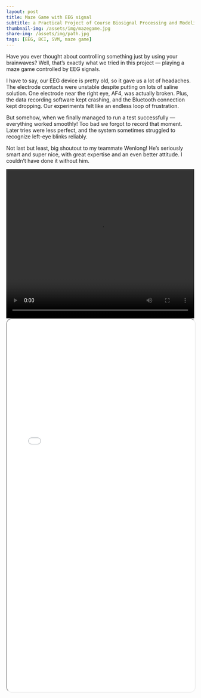 ```yaml
---
layout: post
title: Maze Game with EEG signal
subtitle: a Practical Project of Course Biosignal Processing and Modeling_SS2024
thumbnail-img: /assets/img/mazegame.jpg
share-img: /assets/img/path.jpg
tags: [EEG, BCI, SVM, maze game]
---
```


Have you ever thought about controlling something just by using your brainwaves? Well, that’s exactly what we tried in this project — playing a maze game controlled by EEG signals.

I have to say, our EEG device is pretty old, so it gave us a lot of headaches. The electrode contacts were unstable despite putting on lots of saline solution. One electrode near the right eye, AF4, was actually broken. Plus, the data recording software kept crashing, and the Bluetooth connection kept dropping. Our experiments felt like an endless loop of frustration. 

But somehow, when we finally managed to run a test successfully — everything worked smoothly! Too bad we forgot to record that moment. Later tries were less perfect, and the system sometimes struggled to recognize left-eye blinks reliably.

Not last but least, big shoutout to my teammate Wenlong! He’s seriously smart and super nice, with great expertise and an even better attitude. I couldn’t have done it without him.

<center>
<video width="100%" height="400" controls>
  <source src="/assets/vid/mazegame1.mp4" type="video/mp4">
  Your browser does not support the video tag.
</video>
</center>

<iframe 
  src="/assets/pdf/maze_game_EEG_17072024.pdf" 
  width="100%" 
  height="1000px" 
  style="border-radius: 15px;">
</iframe>
